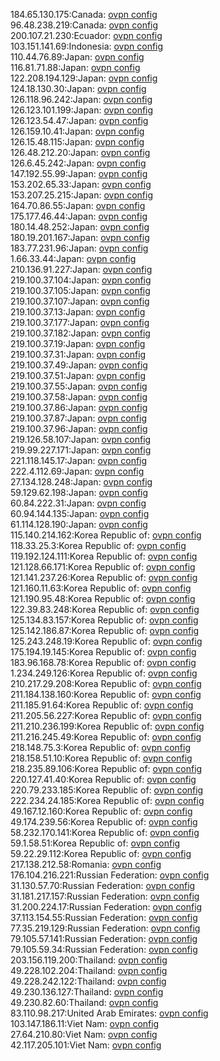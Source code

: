 184.65.130.175:Canada: [ovpn config](vpn/184_65_130_175.ovpn)  
96.48.238.219:Canada: [ovpn config](vpn/96_48_238_219.ovpn)  
200.107.21.230:Ecuador: [ovpn config](vpn/200_107_21_230.ovpn)  
103.151.141.69:Indonesia: [ovpn config](vpn/103_151_141_69.ovpn)  
110.44.76.89:Japan: [ovpn config](vpn/110_44_76_89.ovpn)  
116.81.71.88:Japan: [ovpn config](vpn/116_81_71_88.ovpn)  
122.208.194.129:Japan: [ovpn config](vpn/122_208_194_129.ovpn)  
124.18.130.30:Japan: [ovpn config](vpn/124_18_130_30.ovpn)  
126.118.96.242:Japan: [ovpn config](vpn/126_118_96_242.ovpn)  
126.123.101.199:Japan: [ovpn config](vpn/126_123_101_199.ovpn)  
126.123.54.47:Japan: [ovpn config](vpn/126_123_54_47.ovpn)  
126.159.10.41:Japan: [ovpn config](vpn/126_159_10_41.ovpn)  
126.15.48.115:Japan: [ovpn config](vpn/126_15_48_115.ovpn)  
126.48.212.20:Japan: [ovpn config](vpn/126_48_212_20.ovpn)  
126.6.45.242:Japan: [ovpn config](vpn/126_6_45_242.ovpn)  
147.192.55.99:Japan: [ovpn config](vpn/147_192_55_99.ovpn)  
153.202.65.33:Japan: [ovpn config](vpn/153_202_65_33.ovpn)  
153.207.25.215:Japan: [ovpn config](vpn/153_207_25_215.ovpn)  
164.70.86.55:Japan: [ovpn config](vpn/164_70_86_55.ovpn)  
175.177.46.44:Japan: [ovpn config](vpn/175_177_46_44.ovpn)  
180.14.48.252:Japan: [ovpn config](vpn/180_14_48_252.ovpn)  
180.19.201.167:Japan: [ovpn config](vpn/180_19_201_167.ovpn)  
183.77.231.96:Japan: [ovpn config](vpn/183_77_231_96.ovpn)  
1.66.33.44:Japan: [ovpn config](vpn/1_66_33_44.ovpn)  
210.136.91.227:Japan: [ovpn config](vpn/210_136_91_227.ovpn)  
219.100.37.104:Japan: [ovpn config](vpn/219_100_37_104.ovpn)  
219.100.37.105:Japan: [ovpn config](vpn/219_100_37_105.ovpn)  
219.100.37.107:Japan: [ovpn config](vpn/219_100_37_107.ovpn)  
219.100.37.13:Japan: [ovpn config](vpn/219_100_37_13.ovpn)  
219.100.37.177:Japan: [ovpn config](vpn/219_100_37_177.ovpn)  
219.100.37.182:Japan: [ovpn config](vpn/219_100_37_182.ovpn)  
219.100.37.19:Japan: [ovpn config](vpn/219_100_37_19.ovpn)  
219.100.37.31:Japan: [ovpn config](vpn/219_100_37_31.ovpn)  
219.100.37.49:Japan: [ovpn config](vpn/219_100_37_49.ovpn)  
219.100.37.51:Japan: [ovpn config](vpn/219_100_37_51.ovpn)  
219.100.37.55:Japan: [ovpn config](vpn/219_100_37_55.ovpn)  
219.100.37.58:Japan: [ovpn config](vpn/219_100_37_58.ovpn)  
219.100.37.86:Japan: [ovpn config](vpn/219_100_37_86.ovpn)  
219.100.37.87:Japan: [ovpn config](vpn/219_100_37_87.ovpn)  
219.100.37.96:Japan: [ovpn config](vpn/219_100_37_96.ovpn)  
219.126.58.107:Japan: [ovpn config](vpn/219_126_58_107.ovpn)  
219.99.227.171:Japan: [ovpn config](vpn/219_99_227_171.ovpn)  
221.118.145.17:Japan: [ovpn config](vpn/221_118_145_17.ovpn)  
222.4.112.69:Japan: [ovpn config](vpn/222_4_112_69.ovpn)  
27.134.128.248:Japan: [ovpn config](vpn/27_134_128_248.ovpn)  
59.129.62.198:Japan: [ovpn config](vpn/59_129_62_198.ovpn)  
60.84.222.31:Japan: [ovpn config](vpn/60_84_222_31.ovpn)  
60.94.144.135:Japan: [ovpn config](vpn/60_94_144_135.ovpn)  
61.114.128.190:Japan: [ovpn config](vpn/61_114_128_190.ovpn)  
115.140.214.162:Korea Republic of: [ovpn config](vpn/115_140_214_162.ovpn)  
118.33.25.3:Korea Republic of: [ovpn config](vpn/118_33_25_3.ovpn)  
119.192.124.111:Korea Republic of: [ovpn config](vpn/119_192_124_111.ovpn)  
121.128.66.171:Korea Republic of: [ovpn config](vpn/121_128_66_171.ovpn)  
121.141.237.26:Korea Republic of: [ovpn config](vpn/121_141_237_26.ovpn)  
121.160.11.63:Korea Republic of: [ovpn config](vpn/121_160_11_63.ovpn)  
121.190.95.48:Korea Republic of: [ovpn config](vpn/121_190_95_48.ovpn)  
122.39.83.248:Korea Republic of: [ovpn config](vpn/122_39_83_248.ovpn)  
125.134.83.157:Korea Republic of: [ovpn config](vpn/125_134_83_157.ovpn)  
125.142.186.87:Korea Republic of: [ovpn config](vpn/125_142_186_87.ovpn)  
125.243.248.19:Korea Republic of: [ovpn config](vpn/125_243_248_19.ovpn)  
175.194.19.145:Korea Republic of: [ovpn config](vpn/175_194_19_145.ovpn)  
183.96.168.78:Korea Republic of: [ovpn config](vpn/183_96_168_78.ovpn)  
1.234.249.126:Korea Republic of: [ovpn config](vpn/1_234_249_126.ovpn)  
210.217.29.208:Korea Republic of: [ovpn config](vpn/210_217_29_208.ovpn)  
211.184.138.160:Korea Republic of: [ovpn config](vpn/211_184_138_160.ovpn)  
211.185.91.64:Korea Republic of: [ovpn config](vpn/211_185_91_64.ovpn)  
211.205.56.227:Korea Republic of: [ovpn config](vpn/211_205_56_227.ovpn)  
211.210.236.199:Korea Republic of: [ovpn config](vpn/211_210_236_199.ovpn)  
211.216.245.49:Korea Republic of: [ovpn config](vpn/211_216_245_49.ovpn)  
218.148.75.3:Korea Republic of: [ovpn config](vpn/218_148_75_3.ovpn)  
218.158.51.10:Korea Republic of: [ovpn config](vpn/218_158_51_10.ovpn)  
218.235.89.106:Korea Republic of: [ovpn config](vpn/218_235_89_106.ovpn)  
220.127.41.40:Korea Republic of: [ovpn config](vpn/220_127_41_40.ovpn)  
220.79.233.185:Korea Republic of: [ovpn config](vpn/220_79_233_185.ovpn)  
222.234.24.185:Korea Republic of: [ovpn config](vpn/222_234_24_185.ovpn)  
49.167.12.160:Korea Republic of: [ovpn config](vpn/49_167_12_160.ovpn)  
49.174.239.56:Korea Republic of: [ovpn config](vpn/49_174_239_56.ovpn)  
58.232.170.141:Korea Republic of: [ovpn config](vpn/58_232_170_141.ovpn)  
59.1.58.51:Korea Republic of: [ovpn config](vpn/59_1_58_51.ovpn)  
59.22.29.112:Korea Republic of: [ovpn config](vpn/59_22_29_112.ovpn)  
217.138.212.58:Romania: [ovpn config](vpn/217_138_212_58.ovpn)  
176.104.216.221:Russian Federation: [ovpn config](vpn/176_104_216_221.ovpn)  
31.130.57.70:Russian Federation: [ovpn config](vpn/31_130_57_70.ovpn)  
31.181.217.157:Russian Federation: [ovpn config](vpn/31_181_217_157.ovpn)  
31.200.224.17:Russian Federation: [ovpn config](vpn/31_200_224_17.ovpn)  
37.113.154.55:Russian Federation: [ovpn config](vpn/37_113_154_55.ovpn)  
77.35.219.129:Russian Federation: [ovpn config](vpn/77_35_219_129.ovpn)  
79.105.57.141:Russian Federation: [ovpn config](vpn/79_105_57_141.ovpn)  
79.105.59.34:Russian Federation: [ovpn config](vpn/79_105_59_34.ovpn)  
203.156.119.200:Thailand: [ovpn config](vpn/203_156_119_200.ovpn)  
49.228.102.204:Thailand: [ovpn config](vpn/49_228_102_204.ovpn)  
49.228.242.122:Thailand: [ovpn config](vpn/49_228_242_122.ovpn)  
49.230.136.127:Thailand: [ovpn config](vpn/49_230_136_127.ovpn)  
49.230.82.60:Thailand: [ovpn config](vpn/49_230_82_60.ovpn)  
83.110.98.217:United Arab Emirates: [ovpn config](vpn/83_110_98_217.ovpn)  
103.147.186.11:Viet Nam: [ovpn config](vpn/103_147_186_11.ovpn)  
27.64.210.80:Viet Nam: [ovpn config](vpn/27_64_210_80.ovpn)  
42.117.205.101:Viet Nam: [ovpn config](vpn/42_117_205_101.ovpn)  
